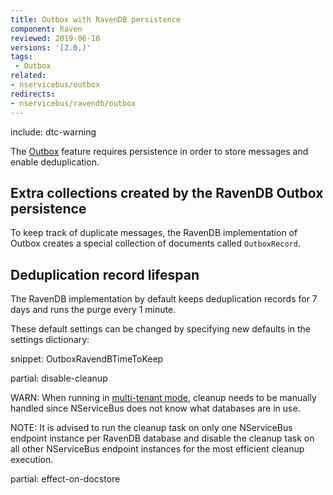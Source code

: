 ```yaml
---
title: Outbox with RavenDB persistence
component: Raven
reviewed: 2019-06-10
versions: '[2.0,)'
tags:
 - Outbox
related:
- nservicebus/outbox
redirects:
- nservicebus/ravendb/outbox
---
```


include: dtc-warning

The [Outbox](/nservicebus/outbox) feature requires persistence in order to store messages and enable deduplication.


## Extra collections created by the RavenDB Outbox persistence

To keep track of duplicate messages, the RavenDB implementation of Outbox creates a special collection of documents called `OutboxRecord`.


## Deduplication record lifespan

The RavenDB implementation by default keeps deduplication records for 7 days and runs the purge every 1 minute.

These default settings can be changed by specifying new defaults in the settings dictionary:

snippet: OutboxRavendBTimeToKeep

partial: disable-cleanup

WARN: When running in [multi-tenant mode](/persistence/ravendb.md#multi-tenant-support), cleanup needs to be manually handled since NServiceBus does not know what databases are in use.

NOTE: It is advised to run the cleanup task on only one NServiceBus endpoint instance per RavenDB database and disable the cleanup task on all other NServiceBus endpoint instances for the most efficient cleanup execution.

partial: effect-on-docstore
